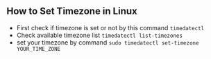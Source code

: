 ## How to Set Timezone in Linux
- First check if timezone is set or not by this command `timedatectl`
- Check available timezone list `timedatectl list-timezones`
- set your timezone by command `sudo timedatectl set-timezone YOUR_TIME_ZONE`